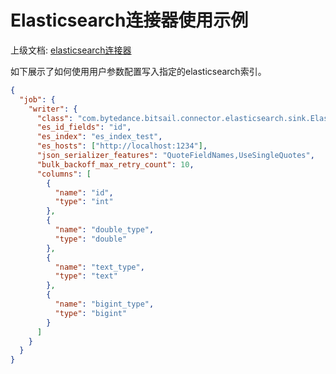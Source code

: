 # Elasticsearch连接器使用示例

上级文档: [elasticsearch连接器](./elasticsearch_zh.md) 

如下展示了如何使用用户参数配置写入指定的elasticsearch索引。

```json
{
  "job": {
    "writer": {
      "class": "com.bytedance.bitsail.connector.elasticsearch.sink.ElasticsearchWriterGenerator",
      "es_id_fields": "id",
      "es_index": "es_index_test",
      "es_hosts": ["http://localhost:1234"],
      "json_serializer_features": "QuoteFieldNames,UseSingleQuotes",
      "bulk_backoff_max_retry_count": 10,
      "columns": [
        {
          "name": "id",
          "type": "int"
        },
        {
          "name": "double_type",
          "type": "double"
        },
        {
          "name": "text_type",
          "type": "text"
        },
        {
          "name": "bigint_type",
          "type": "bigint"
        }
      ]
    }
  }
}
```
